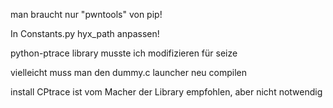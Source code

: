 man braucht nur "pwntools" von pip!

In Constants.py hyx_path anpassen!



python-ptrace library musste ich modifizieren für seize


vielleicht muss man den dummy.c launcher neu compilen


install CPtrace ist vom Macher der Library empfohlen, aber nicht notwendig
